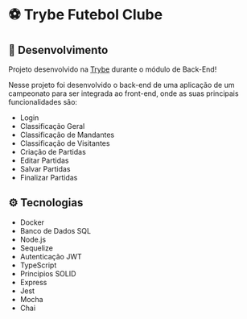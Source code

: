 # :soccer: Trybe Futebol Clube

## :microscope: Desenvolvimento

Projeto desenvolvido na <a href="https://betrybe.com/" target="_blank">Trybe</a> durante o módulo de Back-End!

Nesse projeto foi desenvolvido o back-end de uma aplicação de um campeonato para ser integrada ao front-end, onde as suas principais funcionalidades são:

* Login
* Classificação Geral
* Classificação de Mandantes
* Classificação de Visitantes
* Criação de Partidas
* Editar Partidas
* Salvar Partidas
* Finalizar Partidas

## ⚙️ Tecnologias

- Docker
- Banco de Dados SQL
- Node.js
- Sequelize
- Autenticação JWT
- TypeScript
- Principios SOLID
- Express
- Jest
- Mocha
- Chai

